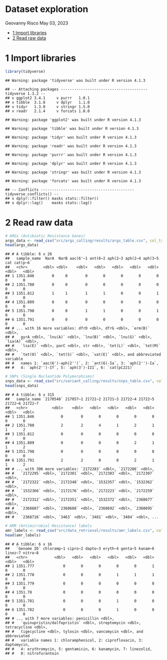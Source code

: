 Dataset exploration
================
Geovanny Risco
May 03, 2023

- <a href="#1-import-libraries" id="toc-1-import-libraries">1 Import
  libraries</a>
- <a href="#2-read-raw-data" id="toc-2-read-raw-data">2 Read raw data</a>

# 1 Import libraries

``` r
library(tidyverse)
```

    ## Warning: package 'tidyverse' was built under R version 4.1.3

    ## -- Attaching packages --------------------------------------- tidyverse 1.3.2 --
    ## v ggplot2 3.4.1     v purrr   1.0.1
    ## v tibble  3.1.8     v dplyr   1.1.0
    ## v tidyr   1.3.0     v stringr 1.5.0
    ## v readr   2.1.4     v forcats 1.0.0

    ## Warning: package 'ggplot2' was built under R version 4.1.3

    ## Warning: package 'tibble' was built under R version 4.1.3

    ## Warning: package 'tidyr' was built under R version 4.1.3

    ## Warning: package 'readr' was built under R version 4.1.3

    ## Warning: package 'purrr' was built under R version 4.1.3

    ## Warning: package 'dplyr' was built under R version 4.1.3

    ## Warning: package 'stringr' was built under R version 4.1.3

    ## Warning: package 'forcats' was built under R version 4.1.3

    ## -- Conflicts ------------------------------------------ tidyverse_conflicts() --
    ## x dplyr::filter() masks stats::filter()
    ## x dplyr::lag()    masks stats::lag()

# 2 Read raw data

``` r
# ARGs (Antibiotic Resistance Genes)
args_data <- read_csv("src/args_calling/results/args_table.csv", col_types = cols("sample_name" = col_character()))
head(args_data)
```

    ## # A tibble: 6 x 26
    ##   sample_name  NarA  NarB aac(6'~1 ant(6~2 aph(2~3 aph(2~4 aph(3~5   cat cat(p~6
    ##   <chr>       <dbl> <dbl>    <dbl>   <dbl>   <dbl>   <dbl>   <dbl> <dbl>   <dbl>
    ## 1 1351.846        0     0        0       0       0       0       0     0       0
    ## 2 1351.780        0     0        0       0       0       0       0     0       0
    ## 3 1351.812        1     1        1       1       0       0       1     0       0
    ## 4 1351.809        0     0        0       0       0       0       0     0       0
    ## 5 1351.798        0     0        1       1       0       0       1     0       0
    ## 6 1351.791        0     0        0       0       0       0       0     0       0
    ## # ... with 16 more variables: dfrD <dbl>, dfrG <dbl>, `erm(B)` <dbl>,
    ## #   gyrA <dbl>, `lnu(A)` <dbl>, `lnu(B)` <dbl>, `lnu(G)` <dbl>, `lsa(A)` <dbl>,
    ## #   `lsa(E)` <dbl>, parC <dbl>, str <dbl>, `tet(L)` <dbl>, `tet(M)` <dbl>,
    ## #   `tet(O)` <dbl>, `tet(S)` <dbl>, `vat(E)` <dbl>, and abbreviated variable
    ## #   names 1: `aac(6')-aph(2'')`, 2: `ant(6)-Ia`, 3: `aph(2'')-Ia`,
    ## #   4: `aph(2'')-If`, 5: `aph(3')-III`, 6: `cat(pC221)`

``` r
# SNPs (Single Nucleotide Polymorphisms)
snps_data <- read_csv("src/variant_calling/results/snps_table.csv", col_types = cols("sample_name" = col_character()))
head(snps_data)
```

    ## # A tibble: 6 x 315
    ##   sample_name `2170548` 217057~1 21721~2 21721~3 21722~4 21722~5 21722~6 21722~7
    ##   <chr>           <dbl>    <dbl>   <dbl>   <dbl>   <dbl>   <dbl>   <dbl>   <dbl>
    ## 1 1351.846            0        0       0       0       0       0       0       0
    ## 2 1351.780            2        2       4       1       2       1       1       2
    ## 3 1351.812            0        0       0       0       0       0       0       0
    ## 4 1351.809            0        0       0       0       2       1       1       2
    ## 5 1351.798            0        0       0       0       0       0       0       0
    ## 6 1351.791            2        2       0       0       2       1       1       2
    ## # ... with 306 more variables: `2172283` <dbl>, `2172286` <dbl>,
    ## #   `2172295` <dbl>, `2172301` <dbl>, `2172303` <dbl>, `2172307` <dbl>,
    ## #   `2172322` <dbl>, `2172348` <dbl>, `1532357` <dbl>, `1532362` <dbl>,
    ## #   `1532366` <dbl>, `2172176` <dbl>, `2172223` <dbl>, `2172259` <dbl>,
    ## #   `2172312` <dbl>, `2172351` <dbl>, `1532372` <dbl>, `2368677` <dbl>,
    ## #   `2368687` <dbl>, `2368688` <dbl>, `2368692` <dbl>, `2368695` <dbl>,
    ## #   `2368716` <dbl>, `3463` <dbl>, `3481` <dbl>, `3484` <dbl>, ...

``` r
# AMR (Antimicrobial Resistance) labels
amr_labels <- read_csv("src/data_retrieval/results/amr_labels.csv", col_types = cols("Genome ID" = col_character()))
head(amr_labels)
```

    ## # A tibble: 6 x 16
    ##   `Genome ID` chloramp~1 cipro~2 dapto~3 eryth~4 genta~5 kanam~6 linez~7 nitro~8
    ##   <chr>            <dbl>   <dbl>   <dbl>   <dbl>   <dbl>   <dbl>   <dbl>   <dbl>
    ## 1 1351.777             0       0       0       0       0       1       0       0
    ## 2 1351.778             0       0       0       1       1       1       0       0
    ## 3 1351.779             0       0       0       0       0       0       0       0
    ## 4 1351.78              0       0       0       0       0       0       0       0
    ## 5 1351.781             0       0       0       1       0       0       0       0
    ## 6 1351.782             0       0       0       1       0       0       0       0
    ## # ... with 7 more variables: penicillin <dbl>,
    ## #   `quinupristin/dalfopristin` <dbl>, streptomycin <dbl>, tetracycline <dbl>,
    ## #   tigecycline <dbl>, tylosin <dbl>, vancomycin <dbl>, and abbreviated
    ## #   variable names 1: chloramphenicol, 2: ciprofloxacin, 3: daptomycin,
    ## #   4: erythromycin, 5: gentamicin, 6: kanamycin, 7: linezolid,
    ## #   8: nitrofurantoin
